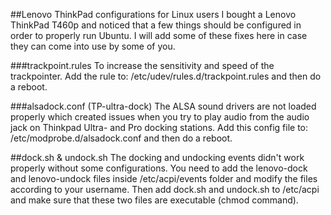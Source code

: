##Lenovo ThinkPad configurations for Linux users
I bought a Lenovo ThinkPad T460p and noticed that a few things should be configured in order to properly run Ubuntu. I will add some of these fixes here in case they can come into use by some of you.

###trackpoint.rules
To increase the sensitivity and speed of the trackpointer. Add the rule to: /etc/udev/rules.d/trackpoint.rules and then do a reboot.

###alsadock.conf (TP-ultra-dock)
The ALSA sound drivers are not loaded properly which created issues when you try to play audio from the audio jack on Thinkpad Ultra- and Pro docking stations. Add this config file to: /etc/modprobe.d/alsadock.conf and then do a reboot.

##dock.sh & undock.sh
The docking and undocking events didn't work properly without some configurations. You need to add the lenovo-dock and lenovo-undock files inside /etc/acpi/events folder and modify the files according to your username. Then add dock.sh and undock.sh to /etc/acpi and make sure that these two files are executable (chmod command).
